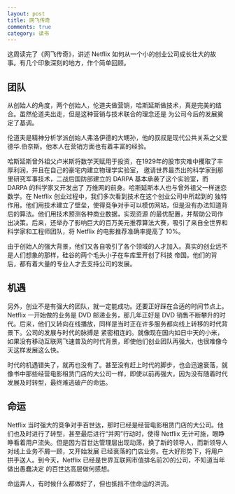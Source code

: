 ```yaml
---
layout: post
title: 网飞传奇
comments: true
category: 读书
---
```


这周读完了《网飞传奇》，讲述 Netflix 如何从一个小的创业公司成长壮大的故事。有几个印象深刻的地方，作个简单回顾。

## 团队
从创始人的角度，两个创始人，伦道夫做营销，哈斯延斯做技术，真是完美的结合。虽然伦道夫出走，但是这种营销与技术联合的理念还是
为公司今后的发展奠定了基调。

伦道夫是精神分析学派创始人弗洛伊德的大甥孙，他的叔叔是现代公共关系之父爱德华.伯奈斯。他本人在营销方面也有着丰富的经验。

哈斯延斯曾外祖父卢米斯将数学天赋用于投资，在1929年的股市灾难中攫取了丰厚利润，并且在自己的豪宅内建立物理学实验室，
邀请世界最杰出的科学家到那里研究军事技术，二战后国防部建立的 DARPA 基本承袭了这个实验室，而 DARPA 的科学家又开发出了
万维网的前身。哈斯延斯本人也与曾外祖父一样迷恋数学。在 Netflix 创业过程中，我们多次看到技术在这个创业公司中所起到的
独特作用。他们用技术建立了壁垒，使得竞争对手可以模仿网站，但是没有办法知道背后的算法。他们用技术预测各种商业数据，实现资源
的最优配置，并帮助公司作出决策。后来，还举办了影响巨大的百万美元推荐算法大赛，吸引了来自全世界和科学家和工程师团队，将
Netflix 的电影推荐准确率提高了 10%。

由于创始人的强大背景，他们又各自吸引了各个领域的人才加入。真实的创业远不是人们想象的那样，硅谷的两个毛头小子在车库里开创了科技
帝国。他们的背后，都有着大量的专业人才去支持公司的发展。

## 机遇
另外，创业不是有强大的团队，就一定能成功。还要正好踩在合适的时间节点上。 Netflix 一开始做的业务是 DVD 邮递业务，那几年正好是
DVD 销售不断攀升的时代。后来，他们又转向在线播放，同样是当时正在许多服务都向线上转移的时代背景下。公司的发展与时代的脉搏是
紧密相连的。就像现在国内如日中天的小米，如果没有移动互联网飞速普及的时代背景，即使他们创业团队再强大，也很难像今天这样发展这么快。

时代的机遇错失了，就再也没有了。甚至没有赶上时代的脚步，也会迅速衰落，就像书中那些经营电影租赁门店的大公司一样，即使以前再强大，因为没有随着时代发展及时转型，最终难逃破产的命运。

## 命运
Netflix 当时强大的竞争对手百世达，那时已经是经营电影租赁门店的大公司。他们也及时进行了转型，甚至最后进行“并网”行动时，使得
Netflix 无计可施，眼睁睁看着用户流失。但是因为百世达管理层出现动荡，换了新的领导人，而新领导人对线上业务不屑一顾，又开始发展
已经衰落的门店业务。在大好形势下，将用户拱手送人。到今天，Netflix 已经是世界互联网市值排名前20的公司，不知道当年做出愚蠢决定
的百世达高层做何感想。

命运弄人，有时候什么都做好了，但也抵挡不住命运的洪流。
